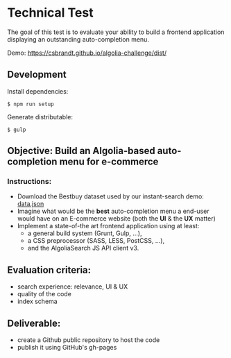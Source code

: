 # Technical Test

The goal of this test is to evaluate your ability to build a frontend application displaying an outstanding auto-completion menu.

Demo: https://csbrandt.github.io/algolia-challenge/dist/

Development
------------

Install dependencies:

    $ npm run setup

Generate distributable:

    $ gulp


## Objective: Build an Algolia-based auto-completion menu for e-commerce

### Instructions:
 * Download the Bestbuy dataset used by our instant-search demo: [data.json](https://github.com/algolia/instant-search-demo/blob/master/data.json)
 * Imagine what would be the **best** auto-completion menu a end-user would have on an E-commerce website (both the **UI** & the **UX** matter)
 * Implement a state-of-the art frontend application using at least:
   * a general build system (Grunt, Gulp, ...),
   * a CSS preprocessor (SASS, LESS, PostCSS, ...),
   * and the AlgoliaSearch JS API client v3.

## Evaluation criteria:

 * search experience: relevance, UI & UX
 * quality of the code
 * index schema

## Deliverable:

 * create a Github public repository to host the code
 * publish it using GitHub's gh-pages
